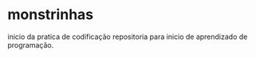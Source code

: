 # monstrinhas
inicio da pratica de codificação
repositoria para inicio de aprendizado de programação.
